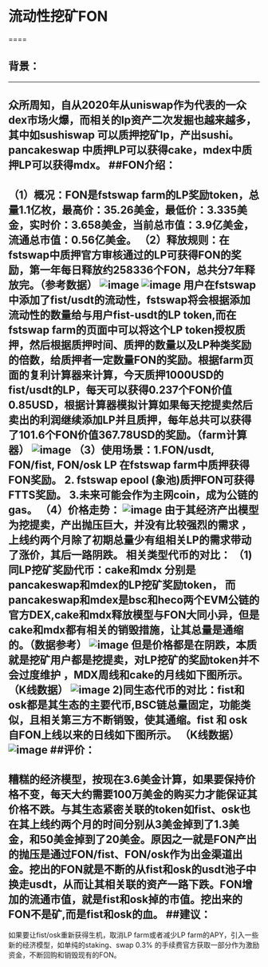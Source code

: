 # 流动性挖矿FON
====
## 背景：
----
众所周知，自从2020年从uniswap作为代表的一众dex市场火爆，而相关的lp资产二次发掘也越来越多，其中如sushiswap 可以质押挖矿lp，产出sushi。pancakeswap 中质押LP可以获得cake，mdex中质押LP可以获得mdx。
##FON介绍：
----
（1）概况：FON是fstswap farm的LP奖励token，总量1.1亿枚，最高价：35.26美金，最低价：3.335美金，实时价：3.658美金，当前总市值：3.9亿美金，流通总市值：0.56亿美金。
（2）释放规则：在fstswap中质押官方审核通过的LP可获得FON的奖励，第一年每日释放约258336个FON，总共分7年释放完。（参考数据）
![image](https://user-images.githubusercontent.com/77677195/177049359-f7d776d5-3423-4ecc-be71-5389d1a28b78.png)
![image](https://user-images.githubusercontent.com/77677195/177049366-9bdd5951-1512-4999-8bda-df50efff208a.png)
用户在fstswap中添加了fist/usdt的流动性，fstswap将会根据添加流动性的数量给与用户fist-usdt的LP token,而在fstswap farm的页面中可以将这个LP token授权质押，然后根据质押时间、质押的数量以及LP种类奖励的倍数，给质押者一定数量FON的奖励。根据farm页面的复利计算器来计算，今天质押1000USD的fist/usdt的LP，每天可以获得0.237个FON价值0.85USD，根据计算器模拟计算如果每天挖提卖然后卖出的利润继续添加LP并且质押，每年总共可以获得了101.6个FON价值367.78USD的奖励。（farm计算器）
![image](https://user-images.githubusercontent.com/77677195/177049384-b6ad2eab-2752-439c-b11f-3d054141ca0f.png)
（3）使用场景：1.FON/usdt, FON/fist, FON/osk LP 在fstswap farm中质押获得FON奖励。
               2. fstswap epool (象池)质押FON可获得FTTS奖励。
               3.未来可能会作为主网coin，成为公链的gas。
 （4）价格走势：
![image](https://user-images.githubusercontent.com/77677195/177049390-b0191ba6-a151-410c-8caa-51f0af1141d7.png)
 由于其经济产出模型为挖提卖，产出抛压巨大，并没有比较强烈的需求 ，上线约两个月除了初期总量少有组相关LP的需求带动了涨价，其后一路阴跌。
 相关类型代币的对比：
 （1)同LP挖矿奖励代币：cake和mdx 分别是pancakeswap和mdex的LP挖矿奖励token， 而pancakeswap和mdex是bsc和heco两个EVM公链的官方DEX,cake和mdx释放模型与FON大同小异，但是cake和mdx都有相关的销毁措施，让其总量是通缩的。（数据参考）
![image](https://user-images.githubusercontent.com/77677195/177049396-ddb8e0ee-ccfd-4786-b988-b26a33287848.png)
但是价格都是在阴跌，本质就是挖矿用户都是挖提卖，对LP挖矿的奖励token并不会过度维护
，MDX周线和cake的月线如下图所示。（K线数据）
![image](https://user-images.githubusercontent.com/77677195/177049415-0b5234a8-e076-4c88-bc90-6e159ebe52b2.png)
2)同生态代币的对比：fist和osk都是其生态的主要代币,BSC链总量固定，功能类似，且相关第三方不断销毁，使其通缩。fist 和 osk 自FON上线以来的日线如下图所示。 （K线数据）
![image](https://user-images.githubusercontent.com/77677195/177049428-d8b9caf4-157b-40c6-b64e-d6271928fcf6.png)
##评价：
----
糟糕的经济模型，按现在3.6美金计算，如果要保持价格不变，每天大约需要100万美金的购买力才能保证其价格不跌。与其生态紧密关联的token如fist、osk也在其上线约两个月的时间分别从3美金掉到了1.3美金，和50美金掉到了20美金。原因之一就是FON产出的抛压是通过FON/fist、FON/osk作为出金渠道出金。挖出的FON就是不断的从fist和osk的usdt池子中换走usdt，从而让其相关联的资产一路下跌。FON增加的流通市值，就是fist和osk掉的市值。挖出来的FON不是矿,而是fist和osk的血。
 ##建议：
 ----
如果要让fist/osk重新获得生机，取消LP farm或者减少LP farm的APY，引入一些新的经济模型，如单纯的staking、swap 0.3% 的手续费官方获取一部分作为激励资金，不断回购和销毁现有的FON。
